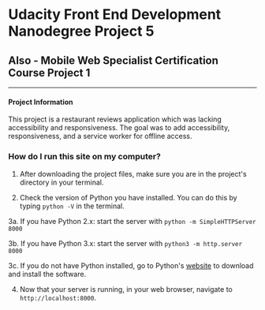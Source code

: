 # Udacity Front End Development Nanodegree Project 5
## Also - Mobile Web Specialist Certification Course Project 1
---

#### Project Information

This project is a restaurant reviews application which was lacking accessibility and responsiveness. The goal was to add accessibility, responsiveness, and a service worker for offline access.

### How do I run this site on my computer?

1. After downloading the project files, make sure you are in the project's directory in your terminal.

2. Check the version of Python you have installed. You can do this by typing `python -V` in the terminal.

3a. If you have Python 2.x: start the server with `python -m SimpleHTTPServer 8000`

3b. If you have Python 3.x: start the server with `python3 -m http.server 8000`

3c. If you do not have Python installed, go to Python's [website](https://python.org) to download and install the software.

4. Now that your server is running, in your web browser, navigate to `http://localhost:8000`.
